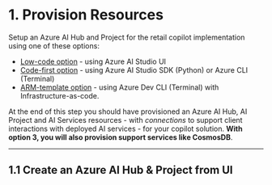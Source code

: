 # 1. Provision Resources

Setup an Azure AI Hub and Project for the retail copilot implementation using one of these options:
 -  [Low-code option](https://learn.microsoft.com/en-us/azure/ai-studio/quickstarts/get-started-playground) - using Azure AI Studio UI
 - [Code-first option](https://learn.microsoft.com/en-us/azure/ai-studio/how-to/develop/create-hub-project-sdk?tabs=python) - using Azure AI Studio SDK (Python) or Azure CLI (Terminal)
 - [ARM-template option](https://learn.microsoft.com/en-us/azure/ai-studio/how-to/create-azure-ai-hub-template?tabs=cli) - using Azure Dev CLI (Terminal) with Infrastructure-as-code.

At the end of this step you should have provisioned an Azure AI Hub, AI Project and AI Services resources - with _connections_ to support client interactions with deployed AI services - for your copilot solution. **With option 3, you will also provision support services like CosmosDB**.

---

## 1.1 Create an Azure AI Hub & Project from UI